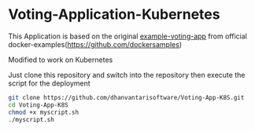 # Voting-Application-Kubernetes

This Application is based on the original [example-voting-app](https://github.com/dockersamples/example-voting-app) from official docker-examples(https://github.com/dockersamples)

Modified to work on Kubernetes

Just clone this repository and switch into the repository then execute the script for the deployment
```sh
git clone https://github.com/dhanvantarisoftware/Voting-App-K8S.git
cd Voting-App-K8S
chmod +x myscript.sh
./myscript.sh
```
